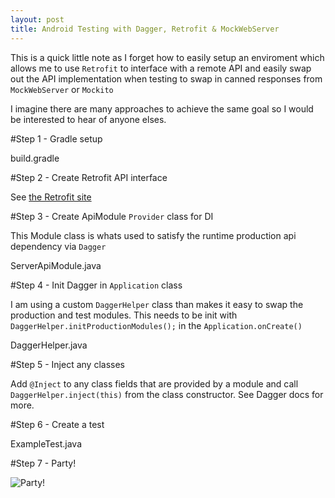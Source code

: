 ```yaml
---
layout: post
title: Android Testing with Dagger, Retrofit & MockWebServer
---
```


This is a quick little note as I forget how to easily setup an enviroment which allows me to use `Retrofit` to interface with a remote API and easily swap out the API implementation when testing to swap in canned responses from `MockWebServer` or `Mockito`

I imagine there are many approaches to achieve the same goal so I would be interested to hear of anyone elses.

#Step 1 - Gradle setup

<div data-gist-id="602f00e37fdeeac7756d" data-gist-file="build.gradle">build.gradle</div>

#Step 2 - Create Retrofit API interface

See [the Retrofit site](http://square.github.io/retrofit/)

#Step 3 - Create ApiModule `Provider` class for DI

This Module class is whats used to satisfy the runtime production api dependency via `Dagger`

<div data-gist-id="602f00e37fdeeac7756d" data-gist-file="ServerApiModule.java">ServerApiModule.java</div>

#Step 4 - Init Dagger in `Application` class

I am using a custom `DaggerHelper` class than makes it easy to swap the production and test modules. This needs to be init with `DaggerHelper.initProductionModules();` in the `Application.onCreate()`

<div data-gist-id="602f00e37fdeeac7756d" data-gist-file="DaggerHelper.java">DaggerHelper.java</div>

#Step 5 - Inject any classes

Add `@Inject` to any class fields that are provided by a module and call `DaggerHelper.inject(this)` from the class constructor. See Dagger docs for more.

#Step 6 - Create a test

 <div data-gist-id="602f00e37fdeeac7756d" data-gist-file="ExampleTest.java">ExampleTest.java</div>

#Step 7 - Party!

![Party!](http://i.imgur.com/cu4L5Am.jpg)